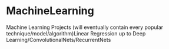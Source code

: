# MachineLearning
Machine Learning Projects (will eventually contain every popular technique/model/algorithm)Linear Regression up to Deep Learning/ConvolutionalNets/RecurrentNets
